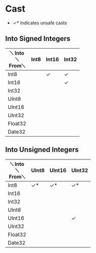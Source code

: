 # Cast

- ✓* Indicates unsafe casts

## Into Signed Integers

|⟍ Into <br /> ⟍   <br /> From⟍   |  Int8 | Int16 | Int32 |
|-|-|-|-|
| Int8 | | ✓ | ✓ |
| Int16 | | | ✓ |
| Int32 | | | |
| UInt8 | | |
| UInt16 | | |
| UInt32 | | |
| Float32 | | |
| Date32 | | |

## Into Unsigned Integers

|⟍ Into <br /> ⟍   <br /> From⟍   |  UInt8 | UInt16 | UInt32 |
|-|-|-|-|
| Int8 | ✓* | ✓* | ✓* |
| Int16 |  | |  |
| Int32 |  |  |  |
| UInt8 |  | |
| UInt16 | | | ✓ |
| UInt32 | | |
| Float32 | | |
| Date32 | | |